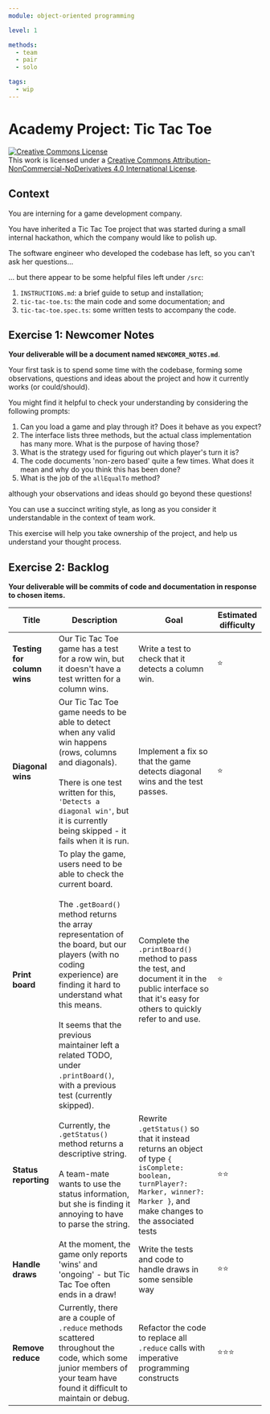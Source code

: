 ```yaml
---
module: object-oriented programming

level: 1

methods:
  - team
  - pair
  - solo

tags:
  - wip
---
```


# Academy Project: Tic Tac Toe

<a rel="license" href="http://creativecommons.org/licenses/by-nc-nd/4.0/"><img alt="Creative Commons License" style="border-width:0" src="https://i.creativecommons.org/l/by-nc-nd/4.0/88x31.png" /></a><br />This work is licensed under a <a rel="license" href="http://creativecommons.org/licenses/by-nc-nd/4.0/">Creative Commons Attribution-NonCommercial-NoDerivatives 4.0 International License</a>.

## Context

You are interning for a game development company.

You have inherited a Tic Tac Toe project that was started during a small internal hackathon, which the company would like to polish up.

The software engineer who developed the codebase has left, so you can't ask her questions...

... but there appear to be some helpful files left under `/src`:
1. `INSTRUCTIONS.md`: a brief guide to setup and installation;
2. `tic-tac-toe.ts`: the main code and some documentation; and
3. `tic-tac-toe.spec.ts`: some written tests to accompany the code.

## Exercise 1: Newcomer Notes

**Your deliverable will be a document named `NEWCOMER_NOTES.md`**.

Your first task is to spend some time with the codebase, forming some observations, questions and ideas about the project and how it currently works (or could/should).

You might find it helpful to check your understanding by considering the following prompts:

1. Can you load a game and play through it? Does it behave as you expect?
2. The interface lists three methods, but the actual class implementation has many more. What is the purpose of having those?
3. What is the strategy used for figuring out which player's turn it is?
4. The code documents 'non-zero based' quite a few times. What does it mean and why do you think this has been done?
5. What is the job of the `allEqualTo` method?

although your observations and ideas should go beyond these questions!

You can use a succinct writing style, as long as you consider it understandable in the context of team work.

This exercise will help you take ownership of the project, and help us understand your thought process.

## Exercise 2: Backlog

**Your deliverable will be commits of code and documentation in response to chosen items.**

Title | Description | Goal | Estimated difficulty
--- | --- | --- | ---
**Testing for column wins** | Our Tic Tac Toe game has a test for a row win, but it doesn't have a test written for a column wins. | Write a test to check that it detects a column win. | ⭐️
**Diagonal wins** | Our Tic Tac Toe game needs to be able to detect when any valid win happens (rows, columns and diagonals). <br /><br /> There is one test written for this, `'Detects a diagonal win'`, but it is currently being skipped - it fails when it is run. | Implement a fix so that the game detects diagonal wins and the test passes. | ⭐️
**Print board** | To play the game, users need to be able to check the current board. <br /><br /> The `.getBoard()` method returns the array representation of the board, but our players (with no coding experience) are finding it hard to understand what this means. <br /><br /> It seems that the previous maintainer left a related TODO, under `.printBoard()`, with a previous test (currently skipped). | Complete the `.printBoard()` method to pass the test, and document it in the public interface so that it's easy for others to quickly refer to and use. | ⭐️
**Status reporting** | Currently, the `.getStatus()` method returns a descriptive string. <br /><br /> A team-mate wants to use the status information, but she is finding it annoying to have to parse the string. | Rewrite `.getStatus()` so that it instead returns an object of type `{ isComplete: boolean, turnPlayer?: Marker, winner?: Marker }`, and make changes to the associated tests | ⭐️⭐️
**Handle draws** | At the moment, the game only reports 'wins' and 'ongoing' - but Tic Tac Toe often ends in a draw! | Write the tests and code to handle draws in some sensible way | ⭐️⭐️
**Remove reduce** | Currently, there are a couple of `.reduce` methods scattered throughout the code, which some junior members of your team have found it difficult to maintain or debug. | Refactor the code to replace all `.reduce` calls with imperative programming constructs | ⭐️⭐️⭐️
